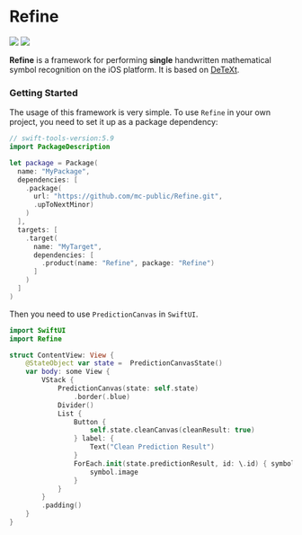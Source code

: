 # Refine

![](https://img.shields.io/badge/Platform_Compatibility-iOS15.0+-blue)
![](https://img.shields.io/badge/Swift_Compatibility-5.8-red)

**Refine** is a framework for performing **single** handwritten mathematical symbol recognition on the iOS platform. It is based on [DeTeXt](https://github.com/venkatasg/DeTeXt).

### Getting Started

The usage of this framework is very simple. To use `Refine` in your own project, you need to set it up as a package dependency:
```swift
// swift-tools-version:5.9
import PackageDescription

let package = Package(
  name: "MyPackage",
  dependencies: [
    .package(
      url: "https://github.com/mc-public/Refine.git", 
      .upToNextMinor)
    )
  ],
  targets: [
    .target(
      name: "MyTarget",
      dependencies: [
        .product(name: "Refine", package: "Refine")
      ]
    )
  ]
)
```

Then you need to use `PredictionCanvas` in `SwiftUI`.

```swift
import SwiftUI
import Refine

struct ContentView: View {
    @StateObject var state =  PredictionCanvasState()
    var body: some View {
        VStack {
            PredictionCanvas(state: self.state)
                .border(.blue)
            Divider()
            List {
                Button {
                    self.state.cleanCanvas(cleanResult: true)
                } label: {
                    Text("Clean Prediction Result")
                }
                ForEach.init(state.predictionResult, id: \.id) { symbol in
                    symbol.image
                }
            }
        }
        .padding()
    }
}
```
